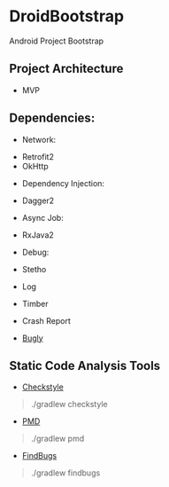 # DroidBootstrap
Android Project Bootstrap

## Project Architecture
+ MVP

## Dependencies:
+ Network:
 - Retrofit2
 - OkHttp
+ Dependency Injection:
 - Dagger2
+ Async Job:
 - RxJava2
+ Debug:
 - Stetho
+ Log
 - Timber
+ Crash Report
 - [Bugly][bugly]

## Static Code Analysis Tools
+ [Checkstyle][checkstyle]
> ./gradlew checkstyle
+ [PMD][pmd]
> ./gradlew pmd
+ [FindBugs][findbugs]
> ./gradlew findbugs

[bugly]:https://bugly.qq.com/v2/
[checkstyle]:http://checkstyle.sourceforge.net/
[pmd]:https://pmd.github.io/
[findbugs]:http://findbugs.sourceforge.net/